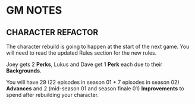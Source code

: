 # GM NOTES

## CHARACTER REFACTOR
The character rebuild is going to happen at the start of the next game.
You will need to read the updated Rules section for the new rules.

Joey gets 2 **Perks**, Lukus and Dave get 1 **Perk** each due to their **Backgrounds**.

You will have 29 (22 episodes in season 01 + 7 episodes in season 02) **Advances** and 2 (mid-season 01 and season finale 01) **Improvements** to spend after rebuilding your character.
